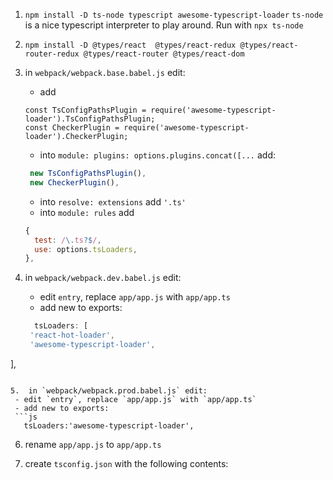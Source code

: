 1. `npm install -D ts-node typescript awesome-typescript-loader`
`ts-node` is a nice typescript interpreter to play around. Run with `npx ts-node`

2. `npm install -D @types/react  @types/react-redux @types/react-router-redux @types/react-router @types/react-dom`
3. in `webpack/webpack.base.babel.js` edit:
    - add
    ```
    const TsConfigPathsPlugin = require('awesome-typescript-loader').TsConfigPathsPlugin;
    const CheckerPlugin = require('awesome-typescript-loader').CheckerPlugin;
    ```
    - into `module: plugins: options.plugins.concat([...` add:
    ```js
     new TsConfigPathsPlugin(),
     new CheckerPlugin(),
    ```
    - into `resolve: extensions` add `'.ts'`
    - into `module: rules` add
    ```js
    {
      test: /\.ts?$/,
      use: options.tsLoaders,
    },
    ```

4. in `webpack/webpack.dev.babel.js` edit:
   - edit `entry`, replace `app/app.js` with `app/app.ts`
   - add new to exports:
   ```js
     tsLoaders: [
    'react-hot-loader',
    'awesome-typescript-loader',
  ],
  ```

5.  in `webpack/webpack.prod.babel.js` edit:
   - edit `entry`, replace `app/app.js` with `app/app.ts`
   - add new to exports:
   ```js
     tsLoaders:'awesome-typescript-loader',
  ```
6. rename `app/app.js` to `app/app.ts`

7. create `tsconfig.json` with the following contents:
